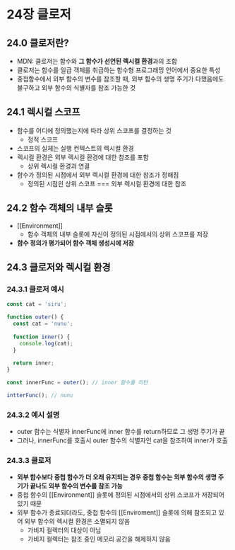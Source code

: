 # 24장 클로저

## 24.0 클로저란?

*  MDN: 클로저는 함수와 **그 함수가 선언된 렉시컬 환경**과의 조합
* 클로저는 함수를 일급 객체를 취급하는 함수형 프로그래밍 언어에서 중요한 특성
* 중첩함수에서 외부 함수의 변수를 참조할 때, 외부 함수의 생명 주기가 다했음에도 불구하고 외부 함수의 식별자를 참조 가능한 것



## 24.1 렉시컬 스코프

* 함수를 어디에 정의했는지에 따라 상위 스코프를 결정하는 것
  * 정적 스코프
* 스코프의 실체는 실행 컨텍스트의 렉시컬 환경
* 렉시컬 환경은 외부 렉시컬 환경에 대한 참조를 포함
  * 상위 렉시컬 환경과 연결
* 함수가 정의된 시점에서 외부 렉시컬 환경에 대한 참조가 정해짐
  * 정의된 시점읜 상위 스코프 === 외부 렉시컬 환경에 대한 참조



## 24.2 함수 객체의 내부 슬롯

* [[Environment]]
  * 함수 객체의 내부 슬롯에 자신이 정의된 시점에서의 상위 스코프를 저장
* **함수 정의가 평가되어 함수 객체 생성시에 저장**



## 24.3 클로저와 렉시컬 환경

### 24.3.1 클로저 예시

```JavaScript
const cat = 'siru';

function outer() {
  const cat = 'nunu';
  
  function inner() {
    console.log(cat);
  }
  
  return inner;
}

const innerFunc = outer(); // inner 함수를 리턴

intterFunc(); // nunu
```



### 24.3.2 예시 설명

* outer 함수는 식별자 innerFunc에 inner 함수를 return하므로 그 생명 주기가 끝
* 그러나, innerFunc를 호출시 outer 함수의 식별자인 cat을 참조하여 inner가 호출



### 24.3.3 클로저

* **외부 함수보다 중첩 함수가 더 오래 유지되는 경우 중첩 함수는 외부 함수의 생명 주기가 끝나도 외부 함수의 변수를 참조 가능**
* 중첩 함수의 [[Environment]] 슬롯에 정의된 시점에서의 상위 스코프가 저장되어 있기 때문
* 외부 함수가 종료되더라도, 중첩 함수의 [[Enviroment]] 슬롯에 의해 참조되고 있어 외부 함수의 렉시컬 환경은 소멸되지 않음
  * 가비지 컬렉터의 대상이 아님
  * 가비지 컬렉터는 참조 중인 메모리 공간을 해제하지 않음

